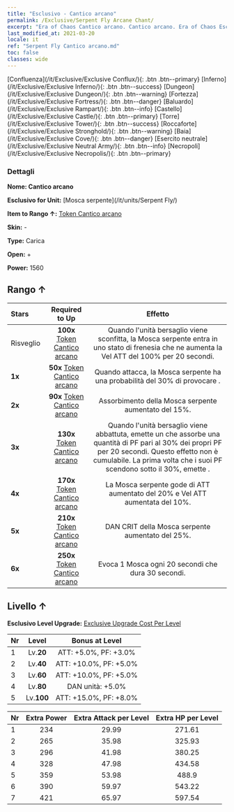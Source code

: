 ```yaml
---
title: "Esclusivo - Cantico arcano"
permalink: /Exclusive/Serpent Fly Arcane Chant/
excerpt: "Era of Chaos Cantico arcano. Cantico arcano. Era of Chaos Esclusivo Cantico arcano. Mosca serpente Esclusivo."
last_modified_at: 2021-03-20
locale: it
ref: "Serpent Fly Cantico arcano.md"
toc: false
classes: wide
---
```

 [Confluenza](/it/Exclusive/Exclusive Conflux/){: .btn .btn--primary} [Inferno](/it/Exclusive/Exclusive Inferno/){: .btn .btn--success} [Dungeon](/it/Exclusive/Exclusive Dungeon/){: .btn .btn--warning} [Fortezza](/it/Exclusive/Exclusive Fortress/){: .btn .btn--danger} [Baluardo](/it/Exclusive/Exclusive Rampart/){: .btn .btn--info} [Castello](/it/Exclusive/Exclusive Castle/){: .btn .btn--primary} [Torre](/it/Exclusive/Exclusive Tower/){: .btn .btn--success} [Roccaforte](/it/Exclusive/Exclusive Stronghold/){: .btn .btn--warning} [Baia](/it/Exclusive/Exclusive Cove/){: .btn .btn--danger} [Esercito neutrale](/it/Exclusive/Exclusive Neutral Army/){: .btn .btn--info} [Necropoli](/it/Exclusive/Exclusive Necropolis/){: .btn .btn--primary} 

### Dettagli
 **Nome: Cantico arcano** 

 **Esclusivo for Unit:** [Mosca serpente](/it/units/Serpent Fly/) 

 **Item to Rango ↑:** [Token Cantico arcano](/it/Items/con_915/)

 **Skin:** -

 **Type:** Carica

 **Open:** +

 **Power:** 1560

## Rango ↑

  |     Stars    |  Required to Up | Effetto |
  |:-------------|:---------------:|:---------------:|
  |  Risveglio  | **100x** [Token Cantico arcano](/it/Items/con_915/) | Quando l'unità bersaglio viene sconfitta, la Mosca serpente entra in uno stato di frenesia che ne aumenta la Vel ATT del 100% per 20 secondi. |
  | **1x** <i class="fas fa-star"/> | **50x** [Token Cantico arcano](/it/Items/con_915/) | Quando attacca, la Mosca serpente ha una probabilità del 30% di provocare <Sanguinamento>. |
  | **2x** <i class="fas fa-star"/> | **90x** [Token Cantico arcano](/it/Items/con_915/) | Assorbimento della Mosca serpente aumentato del 15%. |
  | **3x** <i class="fas fa-star"/> | **130x** [Token Cantico arcano](/it/Items/con_915/) | Quando l'unità bersaglio viene abbattuta, emette un <Miasma pestilenziale> che assorbe una quantità di PF pari al 30% dei propri PF per 20 secondi. Questo effetto non è cumulabile. La prima volta che i suoi PF scendono sotto il 30%, emette <Miasma pestilenziale>. |
  | **4x** <i class="fas fa-star"/> | **170x** [Token Cantico arcano](/it/Items/con_915/) | La Mosca serpente gode di ATT aumentato del 20% e Vel ATT aumentata del 10%. |
  | **5x** <i class="fas fa-star"/> | **210x** [Token Cantico arcano](/it/Items/con_915/) | DAN CRIT della Mosca serpente aumentato del 25%. |
  | **6x** <i class="fas fa-star"/> | **250x** [Token Cantico arcano](/it/Items/con_915/) | Evoca 1 Mosca ogni 20 secondi che dura 30 secondi. |


## Livello ↑
 **Esclusivo Level Upgrade:** [Exclusive Upgrade Cost Per Level](/Exclusive/ExclusiveUpgradeCostPerLevel/)

  |  Nr  |   Level  | Bonus at Level |
  |:-----|:--------:|:--------------:|
  | 1 | Lv.**20** | ATT: +5.0%, PF: +3.0% |
  | 2 | Lv.**40** | ATT: +10.0%, PF: +5.0% |
  | 3 | Lv.**60** | ATT: +10.0%, PF: +5.0% |
  | 4 | Lv.**80** | DAN unità: +5.0% |
  | 5 | Lv.**100** | ATT: +15.0%, PF: +8.0% |


  |  Nr  |  Extra Power | Extra Attack per Level | Extra HP per Level |
  |:-----|:--------:|:--------:|:--------:|
  | 1 | 234 | 29.99 | 271.61 |
  | 2 | 265 | 35.98 | 325.93 |
  | 3 | 296 | 41.98 | 380.25 |
  | 4 | 328 | 47.98 | 434.58 |
  | 5 | 359 | 53.98 | 488.9 |
  | 6 | 390 | 59.97 | 543.22 |
  | 7 | 421 | 65.97 | 597.54 |


